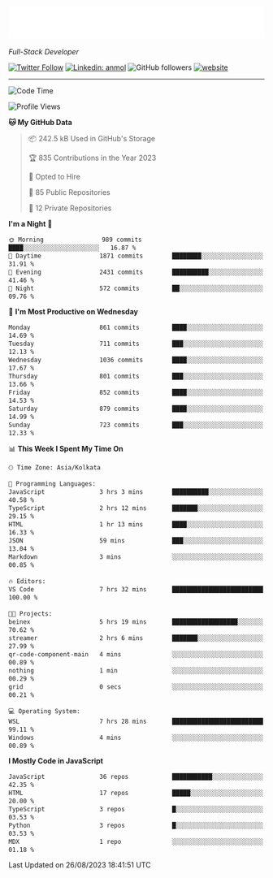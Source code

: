 <!-- <img src="https://readme-typing-svg.herokuapp.com?lines=HI%2C+I'm+Tonal+Mathew;I'm+a+Full+Stack+Developer"> -->

<!-- START:readme-typing -->
<img src="readme-typing.svg" />
<!-- END:readme-typing -->

<p><em>Full-Stack Developer</em></p>

[![Twitter Follow](https://img.shields.io/twitter/follow/tonalmathew?style=flat)](https://twitter.com/intent/follow?screen_name=tonalmathew)
[![Linkedin: anmol](https://img.shields.io/badge/tonal-mathew?style=flat-square&logo=Linkedin&logoColor=white&link=https://www.linkedin.com/in/tonal-mathew/)](https://www.linkedin.com/in/tonal-mathew/)
![GitHub followers](https://img.shields.io/github/followers/tonalmathew?label=Follow&style=social)
[![website](https://img.shields.io/badge/Website-46a2f1.svg?&style=flat-square&logo=Google-Chrome&logoColor=white&link=http://tonalmathew.github.io/)](http://tonalmathew.github.io/)

---
<!--START_SECTION:waka-->
![Code Time](http://img.shields.io/badge/Code%20Time-1%2C178%20hrs%2035%20mins-blue)

![Profile Views](http://img.shields.io/badge/Profile%20Views-268-blue)

**🐱 My GitHub Data** 

> 📦 242.5 kB Used in GitHub's Storage 
 > 
> 🏆 835 Contributions in the Year 2023
 > 
> 💼 Opted to Hire
 > 
> 📜 85 Public Repositories 
 > 
> 🔑 12 Private Repositories 
 > 
**I'm a Night 🦉** 

```text
🌞 Morning                989 commits         ████░░░░░░░░░░░░░░░░░░░░░   16.87 % 
🌆 Daytime                1871 commits        ████████░░░░░░░░░░░░░░░░░   31.91 % 
🌃 Evening                2431 commits        ██████████░░░░░░░░░░░░░░░   41.46 % 
🌙 Night                  572 commits         ██░░░░░░░░░░░░░░░░░░░░░░░   09.76 % 
```
📅 **I'm Most Productive on Wednesday** 

```text
Monday                   861 commits         ████░░░░░░░░░░░░░░░░░░░░░   14.69 % 
Tuesday                  711 commits         ███░░░░░░░░░░░░░░░░░░░░░░   12.13 % 
Wednesday                1036 commits        ████░░░░░░░░░░░░░░░░░░░░░   17.67 % 
Thursday                 801 commits         ███░░░░░░░░░░░░░░░░░░░░░░   13.66 % 
Friday                   852 commits         ████░░░░░░░░░░░░░░░░░░░░░   14.53 % 
Saturday                 879 commits         ████░░░░░░░░░░░░░░░░░░░░░   14.99 % 
Sunday                   723 commits         ███░░░░░░░░░░░░░░░░░░░░░░   12.33 % 
```


📊 **This Week I Spent My Time On** 

```text
🕑︎ Time Zone: Asia/Kolkata

💬 Programming Languages: 
JavaScript               3 hrs 3 mins        ██████████░░░░░░░░░░░░░░░   40.58 % 
TypeScript               2 hrs 12 mins       ███████░░░░░░░░░░░░░░░░░░   29.15 % 
HTML                     1 hr 13 mins        ████░░░░░░░░░░░░░░░░░░░░░   16.33 % 
JSON                     59 mins             ███░░░░░░░░░░░░░░░░░░░░░░   13.04 % 
Markdown                 3 mins              ░░░░░░░░░░░░░░░░░░░░░░░░░   00.85 % 

🔥 Editors: 
VS Code                  7 hrs 32 mins       █████████████████████████   100.00 % 

🐱‍💻 Projects: 
beinex                   5 hrs 19 mins       ██████████████████░░░░░░░   70.62 % 
streamer                 2 hrs 6 mins        ███████░░░░░░░░░░░░░░░░░░   27.99 % 
qr-code-component-main   4 mins              ░░░░░░░░░░░░░░░░░░░░░░░░░   00.89 % 
nothing                  1 min               ░░░░░░░░░░░░░░░░░░░░░░░░░   00.29 % 
grid                     0 secs              ░░░░░░░░░░░░░░░░░░░░░░░░░   00.21 % 

💻 Operating System: 
WSL                      7 hrs 28 mins       █████████████████████████   99.11 % 
Windows                  4 mins              ░░░░░░░░░░░░░░░░░░░░░░░░░   00.89 % 
```

**I Mostly Code in JavaScript** 

```text
JavaScript               36 repos            ███████████░░░░░░░░░░░░░░   42.35 % 
HTML                     17 repos            █████░░░░░░░░░░░░░░░░░░░░   20.00 % 
TypeScript               3 repos             █░░░░░░░░░░░░░░░░░░░░░░░░   03.53 % 
Python                   3 repos             █░░░░░░░░░░░░░░░░░░░░░░░░   03.53 % 
MDX                      1 repo              ░░░░░░░░░░░░░░░░░░░░░░░░░   01.18 % 
```




 Last Updated on 26/08/2023 18:41:51 UTC
<!--END_SECTION:waka-->
